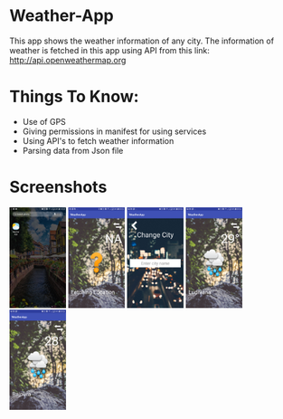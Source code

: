 # Weather-App
This app shows the weather information of any city.
The information of weather is fetched in this app using API from this link: http://api.openweathermap.org

# Things To Know:
* Use of GPS
* Giving permissions in manifest for using services
* Using API's to fetch weather information
* Parsing data from Json file

# Screenshots
<img src="App%20Screenshots/icon.png" width="100">  <img src="App%20Screenshots/Screenshot_20190715-090600.png" width="100">  <img src="App%20Screenshots/Screenshot_20190715-090605.png" width="100">  <img src="App%20Screenshots/Screenshot_20190715-090616.png" width="100">  <img src="App%20Screenshots/Screenshot_20190715-090627.png" width="100">

